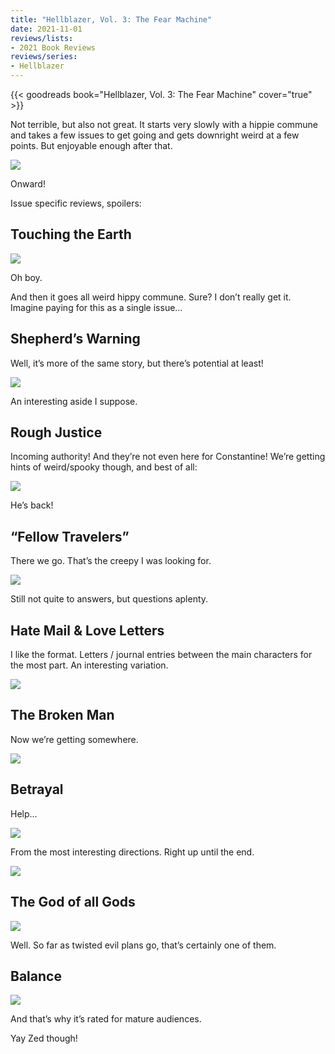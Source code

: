 ```yaml
---
title: "Hellblazer, Vol. 3: The Fear Machine"
date: 2021-11-01
reviews/lists:
- 2021 Book Reviews
reviews/series:
- Hellblazer
---
```

{{< goodreads book="Hellblazer, Vol. 3: The Fear Machine" cover="true" >}}

Not terrible, but also not great. It starts very slowly with a hippie commune and takes a few issues to get going and gets downright weird at a few points. But enjoyable enough after that.

![](/embeds/books/attachments/hellblazer-3-344b01.png)

Onward!

Issue specific reviews, spoilers:

## Touching the Earth

![](/embeds/books/attachments/hellblazer-3-84c319.png)

Oh boy.

And then it goes all weird hippy commune. Sure? I don’t really get it. Imagine paying for this as a single issue…

## Shepherd’s Warning

Well, it’s more of the same story, but there’s potential at least!

![](/embeds/books/attachments/hellblazer-3-fd2189.png)

An interesting aside I suppose.

## Rough Justice

Incoming authority! And they’re not even here for Constantine! We’re getting hints of weird/spooky though, and best of all:

![](/embeds/books/attachments/hellblazer-3-e79025.png)

He’s back!

## “Fellow Travelers”

There we go. That’s the creepy I was looking for.

![](/embeds/books/attachments/hellblazer-3-55f61f.png)

Still not quite to answers, but questions aplenty.

## Hate Mail & Love Letters

I like the format. Letters / journal entries between the main characters for the most part. An interesting variation.

![](/embeds/books/attachments/hellblazer-3-6d41ce.png)

## The Broken Man

Now we’re getting somewhere.

![](/embeds/books/attachments/hellblazer-3-9a5db6.png)

## Betrayal

Help…

![](/embeds/books/attachments/hellblazer-3-f24327.png)

From the most interesting directions. Right up until the end.

![](/embeds/books/attachments/hellblazer-3-32d8f4.png)

## The God of all Gods

![](/embeds/books/attachments/hellblazer-3-714932.png)

Well. So far as twisted evil plans go, that’s certainly one of them.

## Balance

![](/embeds/books/attachments/hellblazer-3-e9f9b1.png)

And that’s why it’s rated for mature audiences.

Yay Zed though!

